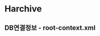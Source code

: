 # Harchive

## DB연결정보 - root-context.xml

  <bean id="dataSource" class="org.apache.commons.dbcp2.BasicDataSource" destroy-method="close">
      <property name="driverClassName" value="com.mysql.jdbc.Driver" />
      <property name="url" value="jdbc:mysql://127.0.0.1:3306/h_archive" />   
      <property name="username" value="root" />
      <property name="password" value="1234" />
   	</bean>
